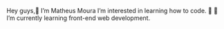 Hey guys,👋 I’m Matheus Moura
I’m interested in learning how to code. 👀
🌱 I’m currently learning front-end web development.

<!--- - 💞️ I’m looking to collaborate on ...
- 📫 How to reach me ...
--->

<!---
matheus-ms/matheus-ms is a ✨ special ✨ repository because its `README.md` (this file) appears on your GitHub profile.
You can click the Preview link to take a look at your changes.
--->
